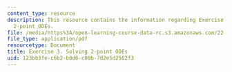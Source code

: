 ```yaml
---
content_type: resource
description: This resource contains the information regarding Exercise 3. Solving
  2-point ODEs.
file: /media/https%3A/open-learning-course-data-rc.s3.amazonaws.com/22-15-essential-numerical-methods-fall-2014/123bb3fec6b2b0d6c00b7d2e5d2562f3_MIT22_15F14_ex03.pdf
file_type: application/pdf
resourcetype: Document
title: Exercise 3. Solving 2-point ODEs
uid: 123bb3fe-c6b2-b0d6-c00b-7d2e5d2562f3
---
```

